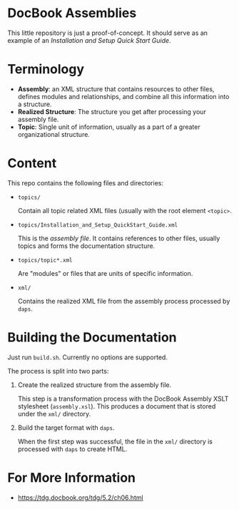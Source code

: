 # DocBook Assemblies

This little repository is just a proof-of-concept. It should
serve as an example of an _Installation and Setup Quick Start Guide_.


# Terminology

* **Assembly**: an XML structure that contains resources to other files, defines modules and relationships, and combine all this information into a structure.
* **Realized Structure**: The structure you get after processing your assembly file.
* **Topic**: Single unit of information, usually as a part of a greater organizational structure.

# Content
This repo contains the following files and directories:

* `topics/`

   Contain all topic related XML files (usually with the root element `<topic>`.

* `topics/Installation_and_Setup_QuickStart_Guide.xml`

  This is the _assembly file_. It contains references to other files, usually topics and forms the documentation structure.

* `topics/topic*.xml`

   Are "modules" or files that are units of specific information.

* `xml/`

   Contains the realized XML file from the assembly process processed by `daps`.


# Building the Documentation

Just run `build.sh`. Currently no options are supported.

The process is split into two parts:

1. Create the realized structure from the assembly file.

   This step is a transformation process with the DocBook Assembly XSLT stylesheet (`assembly.xsl`). This produces a document that is stored under the `xml/` directory.

2. Build the target format with `daps`.

   When the first step was successful, the file in the `xml/` directory is  processed with `daps` to create HTML.



# For More Information

* https://tdg.docbook.org/tdg/5.2/ch06.html
